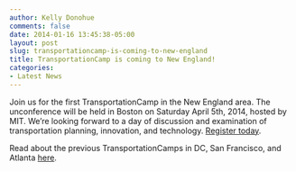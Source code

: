 ```yaml
---
author: Kelly Donohue
comments: false
date: 2014-01-16 13:45:38-05:00
layout: post
slug: transportationcamp-is-coming-to-new-england
title: TransportationCamp is coming to New England!
categories:
- Latest News
---
```


Join us for the first TransportationCamp in the New England area. The unconference will be held in Boston on Saturday April 5th, 2014, hosted by MIT. We’re looking forward to a day of discussion and examination of transportation planning, innovation, and technology. <a href="http://www.eventbrite.com/e/transportation-camp-new-england-14-tickets-10281011783">Register today</a>.

Read about the previous TransportationCamps in DC, San Francisco, and Atlanta <a href="http://transportationcamp.org/">here</a>.
